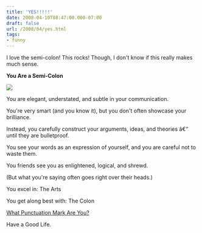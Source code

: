 ```yaml
---
title: 'YES!!!!!'
date: 2008-04-10T08:47:00.000-07:00
draft: false
url: /2008/04/yes.html
tags: 
- funny
---
```


I love the semi-colon! This rocks! Though, I don't know if this really makes much sense.  
  
  

  
  
**You Are a Semi-Colon**  

  

![](http://www.blogthingsimages.com/whatpunctuationmarkareyouquiz/semicolon.gif)

  
  
You are elegant, understated, and subtle in your communication.  
  
You're very smart (and you know it), but you don't often showcase your brilliance.  
  
  
  
Instead, you carefully construct your arguments, ideas, and theories â€“ until they are bulletproof.  
  
You see your words as an expression of yourself, and you are careful not to waste them.  
  
  
  
You friends see you as enlightened, logical, and shrewd.  
  
(But what you're saying often goes right over their heads.)  
  
  
  
You excel in: The Arts  
  
  
  
You get along best with: The Colon  

  

[What Punctuation Mark Are You?](http://www.blogthings.com/whatpunctuationmarkareyouquiz/)

  
  
Have a Good Life.